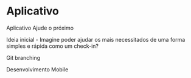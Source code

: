 ﻿# Aplicativo
Aplicativo Ajude o próximo

Ideia inicial - Imagine poder ajudar os mais necessitados de uma forma simples e rápida como um check-in?

Git branching

Desenvolvimento Mobile

